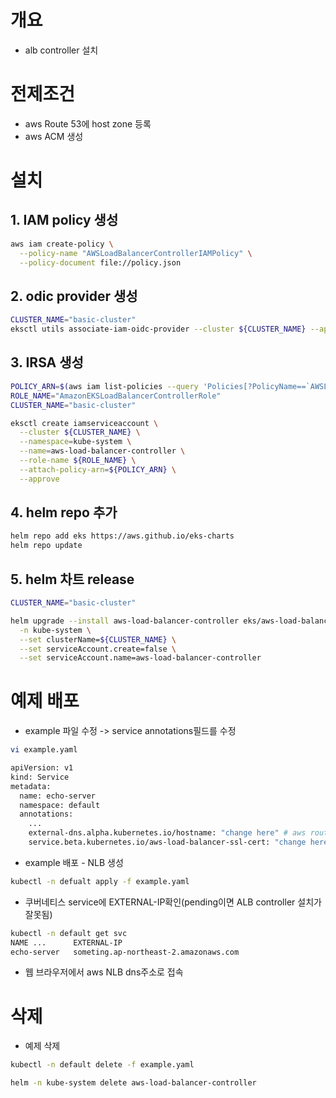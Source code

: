 # 개요
* alb controller 설치

# 전제조건
* aws Route 53에 host zone 등록
* aws ACM 생성

# 설치
## 1. IAM policy 생성
```bash
aws iam create-policy \
  --policy-name "AWSLoadBalancerControllerIAMPolicy" \
  --policy-document file://policy.json
```

## 2. odic provider 생성
```bash
CLUSTER_NAME="basic-cluster"
eksctl utils associate-iam-oidc-provider --cluster ${CLUSTER_NAME} --approve
```

## 3. IRSA 생성
```bash
POLICY_ARN=$(aws iam list-policies --query 'Policies[?PolicyName==`AWSLoadBalancerControllerIAMPolicy`].Arn' --output text)
ROLE_NAME="AmazonEKSLoadBalancerControllerRole"
CLUSTER_NAME="basic-cluster"

eksctl create iamserviceaccount \
  --cluster ${CLUSTER_NAME} \
  --namespace=kube-system \
  --name=aws-load-balancer-controller \
  --role-name ${ROLE_NAME} \
  --attach-policy-arn=${POLICY_ARN} \
  --approve
```

## 4. helm repo 추가
```bash
helm repo add eks https://aws.github.io/eks-charts
helm repo update
```

## 5. helm 차트 release
```bash
CLUSTER_NAME="basic-cluster"

helm upgrade --install aws-load-balancer-controller eks/aws-load-balancer-controller \
  -n kube-system \
  --set clusterName=${CLUSTER_NAME} \
  --set serviceAccount.create=false \
  --set serviceAccount.name=aws-load-balancer-controller
```

# 예제 배포
* example 파일 수정 -> service annotations필드를 수정
```bash
vi example.yaml

apiVersion: v1
kind: Service
metadata:
  name: echo-server
  namespace: default
  annotations:
    ...
    external-dns.alpha.kubernetes.io/hostname: "change here" # aws route53 hostzone
    service.beta.kubernetes.io/aws-load-balancer-ssl-cert: "change here" # aws acm id

```

* example 배포 - NLB 생성
```bash
kubectl -n defualt apply -f example.yaml
```

* 쿠버네티스 service에 EXTERNAL-IP확인(pending이면 ALB controller 설치가 잘못됨)
```bash
kubectl -n default get svc
NAME ...      EXTERNAL-IP
echo-server   someting.ap-northeast-2.amazonaws.com
```

* 웹 브라우저에서 aws NLB dns주소로 접속

# 삭제
* 예제 삭제
```bash
kubectl -n default delete -f example.yaml
```

```bash
helm -n kube-system delete aws-load-balancer-controller
```